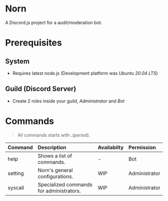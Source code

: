 # Norn
A Discord.js project for a audit/moderation bot.  

Prerequisites
==
System
--
* Requires latest node.js (Development platform was _Ubuntu 20.04 LTS_)  

Guild (Discord Server)
--
* Create 2 roles inside your guild, *Administrator* and *Bot*

Commands
==
> All commands starts with **.**(_period_).  

| Command | Description                              | Availabilty | Permission    |  
| :---    | :----                                    | :----       | :---          |  
| help    | Shows a list of commands.                | -           | Bot           |  
| setting | Norn's general configurations.           | WIP         | Administrator |  
| syscall | Specialized commands for administrators. | WIP         | Administrator |  
